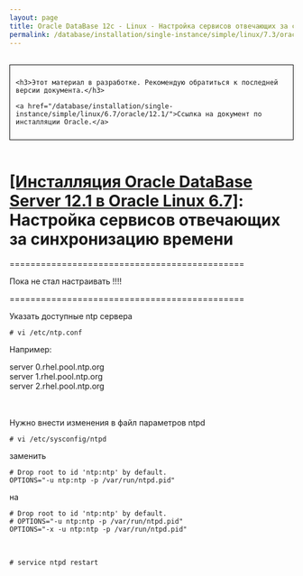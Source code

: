 ```yaml
---
layout: page
title: Oracle DataBase 12c - Linux - Настройка сервисов отвечающих за синхронизацию времени
permalink: /database/installation/single-instance/simple/linux/7.3/oracle/12.2/setup-actual-time/
---
```


<br/>

<div style="padding:10px; border:thin solid black;">

	<h3>Этот материал в разработке. Рекомендую обратиться к последней версии документа.</h3>

    <a href="/database/installation/single-instance/simple/linux/6.7/oracle/12.1/">Ссылка на документ по инсталляции Oracle.</a>

</div>

<br/>


# <a href="/database/installation/single-instance/simple/linux/6.7/oracle/12.1/">[Инсталляция Oracle DataBase Server 12.1 в Oracle Linux 6.7]</a>: Настройка сервисов отвечающих за синхронизацию времени



=============================================

Пока не стал настраивать !!!!

=============================================


Указать доступные ntp сервера


	# vi /etc/ntp.conf


Например:

server 0.rhel.pool.ntp.org<br/>
server 1.rhel.pool.ntp.org<br/>
server 2.rhel.pool.ntp.org<br/>


<br/><br/>
Нужно внести изменения в файл параметров ntpd

	# vi /etc/sysconfig/ntpd


заменить

	# Drop root to id 'ntp:ntp' by default.
	OPTIONS="-u ntp:ntp -p /var/run/ntpd.pid"


на

	# Drop root to id 'ntp:ntp' by default.
	# OPTIONS="-u ntp:ntp -p /var/run/ntpd.pid"
	OPTIONS="-x -u ntp:ntp -p /var/run/ntpd.pid"



<br/>

	# service ntpd restart
